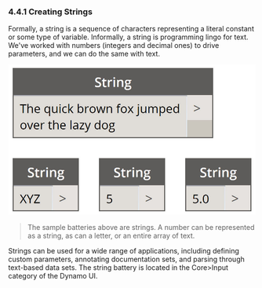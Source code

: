 ### 4.4.1 Creating Strings
Formally, a string is a sequence of characters representing a literal constant or some type of variable. Informally, a string is programming lingo for text.  We've worked with numbers (integers and decimal ones) to drive parameters, and we can do the same with text.

![String Examples](images/4-4/4-4-1-01.jpg)
> The sample batteries above are strings.  A number can be represented as a string, as can a letter, or an entire array of text.

Strings can be used for a wide range of applications, including defining custom parameters, annotating documentation sets, and parsing through text-based data sets. The string battery is located in the Core>Input category of the Dynamo UI.